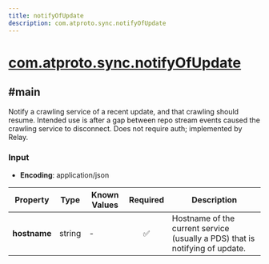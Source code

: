 ```yaml
---
title: notifyOfUpdate
description: com.atproto.sync.notifyOfUpdate
---
```


# [com.atproto.sync.notifyOfUpdate](https://github.com/myConsciousness/atproto.dart/blob/main/lexicons/com/atproto/sync/notifyOfUpdate.json)

## #main

Notify a crawling service of a recent update, and that crawling should resume. Intended use is after a gap between repo stream events caused the crawling service to disconnect. Does not require auth; implemented by Relay.

### Input

- **Encoding**: application/json

| Property | Type | Known Values | Required | Description |
| --- | --- | --- | :---: | --- |
| **hostname** | string | - | ✅ | Hostname of the current service (usually a PDS) that is notifying of update. |
